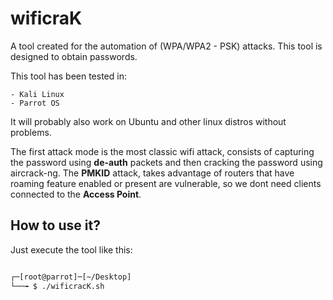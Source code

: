 # wificraK

A tool created for the automation of (WPA/WPA2 - PSK) attacks. This tool is designed to obtain passwords.

This tool has been tested in:

    - Kali Linux
    - Parrot OS

It will probably also work on Ubuntu and other linux distros without problems.

The first attack mode is the most classic wifi attack, consists of capturing the password using **de-auth** packets and then cracking the password using aircrack-ng. The **PMKID** attack, takes advantage of routers that have roaming feature enabled or present are vulnerable, so we dont need clients connected to the **Access Point**.

## How to use it?

Just execute the tool like this:

```bash

┌─[root@parrot]─[~/Desktop]
└──╼ $ ./wificracK.sh


``` 
